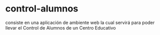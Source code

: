 # control-alumnos
consiste en una aplicación de ambiente web la cual servirá para poder llevar el Control de Alumnos de un Centro Educativo
